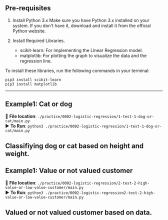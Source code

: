 ## Pre-requisites

1. Install Python 3.x
   Make sure you have Python 3.x installed on your system. If you don't have it, download and install it from the official Python website.

2. Install Required Libraries.
   - scikit-learn: For implementing the Linear Regression model.
   - matplotlib: For plotting the graph to visualize the data and the regression line.

To install these libraries, run the following commands in your terminal:

```
pip3 install scikit-learn
pip3 install matplotlib
```

---

## Example1: Cat or dog

📁 **File location**: `./practice/0002-logistic-regression/1-test-1-dog-or-cat/main.py`  
▶️ **To Run**: `python3 ./practice/0002-logistic-regression/1-test-1-dog-or-cat/main.py`

Classifiying dog or cat based on height and weight.
---


## Example1: Value or not valued customer

📁 **File location**: `./practice/0002-logistic-regression/2-test-2-high-value-or-low-value-customer/main.py`  
▶️ **To Run**: `python3 ./practice/0002-logistic-regression2-test-2-high-value-or-low-value-customer/main.py`

Valued or not valued customer based on data.
---

